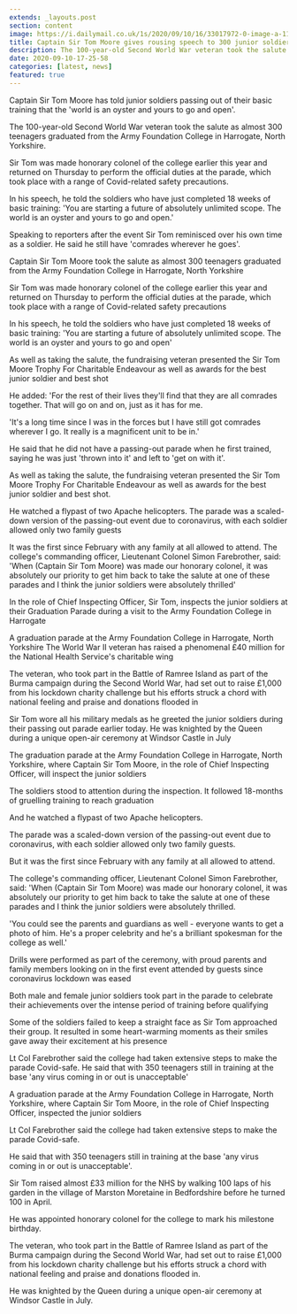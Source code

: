 ```yaml
---
extends: _layouts.post
section: content
image: https://i.dailymail.co.uk/1s/2020/09/10/16/33017972-0-image-a-113_1599753259131.jpg 
title: Captain Sir Tom Moore gives rousing speech to 300 junior soldiers at Army Foundation College  
description: The 100-year-old Second World War veteran took the salute as almost 300 teenagers graduated from the Army Foundation College in Harrogate, North Yorkshire. 
date: 2020-09-10-17-25-58 
categories: [latest, news] 
featured: true 
--- 
```

Captain Sir Tom Moore has told junior soldiers passing out of their basic training that the 'world is an oyster and yours to go and open'.

The 100-year-old Second World War veteran took the salute as almost 300 teenagers graduated from the Army Foundation College in Harrogate, North Yorkshire.

Sir Tom was made honorary colonel of the college earlier this year and returned on Thursday to perform the official duties at the parade, which took place with a range of Covid-related safety precautions.

In his speech, he told the soldiers who have just completed 18 weeks of basic training: 'You are starting a future of absolutely unlimited scope. The world is an oyster and yours to go and open.'

Speaking to reporters after the event Sir Tom reminisced over his own time as a soldier. He said he still have 'comrades wherever he goes'.

Captain Sir Tom Moore took the salute as almost 300 teenagers graduated from the Army Foundation College in Harrogate, North Yorkshire

Sir Tom was made honorary colonel of the college earlier this year and returned on Thursday to perform the official duties at the parade, which took place with a range of Covid-related safety precautions

In his speech, he told the soldiers who have just completed 18 weeks of basic training: 'You are starting a future of absolutely unlimited scope. The world is an oyster and yours to go and open'

As well as taking the salute, the fundraising veteran presented the Sir Tom Moore Trophy For Charitable Endeavour as well as awards for the best junior soldier and best shot

He added: 'For the rest of their lives they'll find that they are all comrades together. That will go on and on, just as it has for me.

'It's a long time since I was in the forces but I have still got comrades wherever I go. It really is a magnificent unit to be in.'

He said that he did not have a passing-out parade when he first trained, saying he was just 'thrown into it' and left to 'get on with it'.

As well as taking the salute, the fundraising veteran presented the Sir Tom Moore Trophy For Charitable Endeavour as well as awards for the best junior soldier and best shot.

He watched a flypast of two Apache helicopters. The parade was a scaled-down version of the passing-out event due to coronavirus, with each soldier allowed only two family guests

It was the first since February with any family at all allowed to attend. The college's commanding officer, Lieutenant Colonel Simon Farebrother, said: 'When (Captain Sir Tom Moore) was made our honorary colonel, it was absolutely our priority to get him back to take the salute at one of these parades and I think the junior soldiers were absolutely thrilled'

In the role of Chief Inspecting Officer, Sir Tom, inspects the junior soldiers at their Graduation Parade during a visit to the Army Foundation College in Harrogate

A graduation parade at the Army Foundation College in Harrogate, North Yorkshire The World War II veteran has raised a phenomenal £40 million for the National Health Service's charitable wing

The veteran, who took part in the Battle of Ramree Island as part of the Burma campaign during the Second World War, had set out to raise £1,000 from his lockdown charity challenge but his efforts struck a chord with national feeling and praise and donations flooded in

Sir Tom wore all his military medals as he greeted the junior soldiers during their passing out parade earlier today. He was knighted by the Queen during a unique open-air ceremony at Windsor Castle in July

The graduation parade at the Army Foundation College in Harrogate, North Yorkshire, where Captain Sir Tom Moore, in the role of Chief Inspecting Officer, will inspect the junior soldiers

The soldiers stood to attention during the inspection. It followed 18-months of gruelling training to reach graduation

And he watched a flypast of two Apache helicopters.

The parade was a scaled-down version of the passing-out event due to coronavirus, with each soldier allowed only two family guests.

But it was the first since February with any family at all allowed to attend.

The college's commanding officer, Lieutenant Colonel Simon Farebrother, said: 'When (Captain Sir Tom Moore) was made our honorary colonel, it was absolutely our priority to get him back to take the salute at one of these parades and I think the junior soldiers were absolutely thrilled.

'You could see the parents and guardians as well - everyone wants to get a photo of him. He's a proper celebrity and he's a brilliant spokesman for the college as well.'

Drills were performed as part of the ceremony, with proud parents and family members looking on in the first event attended by guests since coronavirus lockdown was eased

Both male and female junior soldiers took part in the parade to celebrate their achievements over the intense period of training before qualifying

Some of the soldiers failed to keep a straight face as Sir Tom approached their group. It resulted in some heart-warming moments as their smiles gave away their excitement at his presence

Lt Col Farebrother said the college had taken extensive steps to make the parade Covid-safe. He said that with 350 teenagers still in training at the base 'any virus coming in or out is unacceptable'

A graduation parade at the Army Foundation College in Harrogate, North Yorkshire, where Captain Sir Tom Moore, in the role of Chief Inspecting Officer, inspected the junior soldiers

Lt Col Farebrother said the college had taken extensive steps to make the parade Covid-safe.

He said that with 350 teenagers still in training at the base 'any virus coming in or out is unacceptable'.

Sir Tom raised almost £33 million for the NHS by walking 100 laps of his garden in the village of Marston Moretaine in Bedfordshire before he turned 100 in April.

He was appointed honorary colonel for the college to mark his milestone birthday.

The veteran, who took part in the Battle of Ramree Island as part of the Burma campaign during the Second World War, had set out to raise £1,000 from his lockdown charity challenge but his efforts struck a chord with national feeling and praise and donations flooded in.

He was knighted by the Queen during a unique open-air ceremony at Windsor Castle in July.


